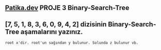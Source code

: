 [Patika.dev](https://www.patika.dev/tr) PROJE 3 Binary-Search-Tree  
---
[7, 5, 1, 8, 3, 6, 0, 9, 4, 2] dizisinin Binary-Search-Tree aşamalarını yazınız.
 --- 
  
```
root x'dir. root'un sağından y bulunur. Solunda z bulunur vb.

```
